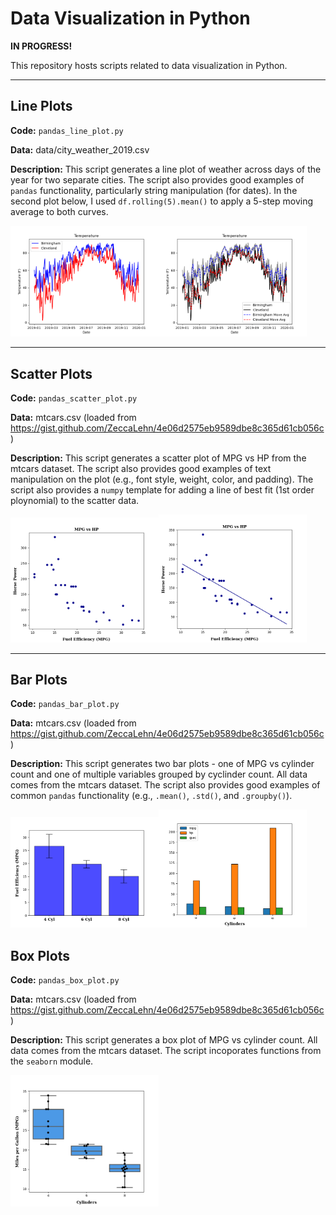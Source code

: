 # Data Visualization in Python
**IN PROGRESS!**

This repository hosts scripts related to data visualization in Python.

---

## Line Plots
**Code:** `pandas_line_plot.py`

**Data:** data/city_weather_2019.csv

**Description:** This script generates a line plot of weather across days of the year for two separate cities. The script also provides good examples of `pandas` functionality, particularly string manipulation (for dates). In the second plot below, I used `df.rolling(5).mean()` to apply a 5-step moving average to both curves. 

<img src=media/line_plot.png width=47%><img src=media/line_plot_mov_avg.png width=47%>

---

## Scatter Plots
**Code:** `pandas_scatter_plot.py`

**Data:** mtcars.csv (loaded from https://gist.github.com/ZeccaLehn/4e06d2575eb9589dbe8c365d61cb056c)

**Description:** This script generates a scatter plot of MPG vs HP from the mtcars dataset. The script also provides good examples of text manipulation on the plot (e.g., font style, weight, color, and padding). The script also provides a `numpy` template for adding a line of best fit (1st order ploynomial) to the scatter data.

<img src=media/scatter_plot.png width=47%><img src=media/scatter_plot_bfl.png width=47%>

---

## Bar Plots
**Code:** `pandas_bar_plot.py`

**Data:** mtcars.csv (loaded from https://gist.github.com/ZeccaLehn/4e06d2575eb9589dbe8c365d61cb056c)

**Description:** This script generates two bar plots - one of MPG vs cylinder count and one of multiple variables grouped by cyclinder count. All data comes from the mtcars dataset. The script also provides good examples of common `pandas` functionality (e.g., `.mean()`, `.std()`, and `.groupby()`).

<img src=media/bar_plot_basic.png width=47%><img src=media/bar_plot_grouped.png width=47%>

## Box Plots
**Code:** `pandas_box_plot.py`

**Data:** mtcars.csv (loaded from https://gist.github.com/ZeccaLehn/4e06d2575eb9589dbe8c365d61cb056c)

**Description:** This script generates a box plot of MPG vs cylinder count. All data comes from the mtcars dataset. The script incoporates functions from the `seaborn` module.

<img src=media/box_plot_basic.png width=47%>
